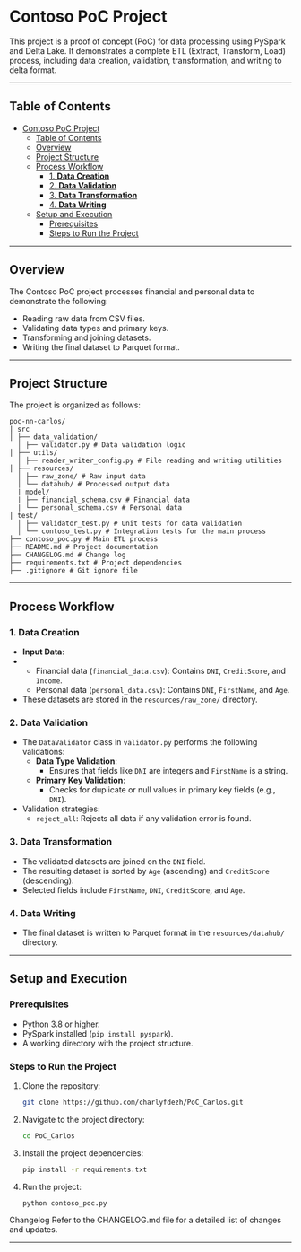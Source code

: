 # Contoso PoC Project

This project is a proof of concept (PoC) for data processing using PySpark and Delta Lake. It demonstrates a complete ETL (Extract, Transform, Load) process, including data creation, validation, transformation, and writing to delta format.

---

## Table of Contents

- [Contoso PoC Project](#contoso-poc-project)
  - [Table of Contents](#table-of-contents)
  - [Overview](#overview)
  - [Project Structure](#project-structure)
  - [Process Workflow](#process-workflow)
    - [1. **Data Creation**](#1-data-creation)
    - [2. **Data Validation**](#2-data-validation)
    - [3. **Data Transformation**](#3-data-transformation)
    - [4. **Data Writing**](#4-data-writing)
  - [Setup and Execution](#setup-and-execution)
    - [Prerequisites](#prerequisites)
    - [Steps to Run the Project](#steps-to-run-the-project)

---

## Overview

The Contoso PoC project processes financial and personal data to demonstrate the following:

- Reading raw data from CSV files.
- Validating data types and primary keys.
- Transforming and joining datasets.
- Writing the final dataset to Parquet format.

---

## Project Structure

The project is organized as follows:

```
poc-nn-carlos/
| src
│ ├── data_validation/
  │ ├── validator.py # Data validation logic
│ ├── utils/
  │ ├── reader_writer_config.py # File reading and writing utilities
│ ├── resources/
  │ ├── raw_zone/ # Raw input data
  │ └── datahub/ # Processed output data
  | model/
  | ├── financial_schema.csv # Financial data
  | └── personal_schema.csv # Personal data
│ test/
  │ ├── validator_test.py # Unit tests for data validation
  │ └── contoso_test.py # Integration tests for the main process
├── contoso_poc.py # Main ETL process
├── README.md # Project documentation
├── CHANGELOG.md # Change log
├── requirements.txt # Project dependencies
├── .gitignore # Git ignore file
```
---

## Process Workflow

### 1. **Data Creation**

- **Input Data**:
- 
  - Financial data (`financial_data.csv`): Contains `DNI`, `CreditScore`, and `Income`.
  - Personal data (`personal_data.csv`): Contains `DNI`, `FirstName`, and `Age`.
- These datasets are stored in the `resources/raw_zone/` directory.

### 2. **Data Validation**

- The `DataValidator` class in `validator.py` performs the following validations:
  - **Data Type Validation**:
    - Ensures that fields like `DNI` are integers and `FirstName` is a string.
  - **Primary Key Validation**:
    - Checks for duplicate or null values in primary key fields (e.g., `DNI`).
- Validation strategies:
  - `reject_all`: Rejects all data if any validation error is found.

### 3. **Data Transformation**

- The validated datasets are joined on the `DNI` field.
- The resulting dataset is sorted by `Age` (ascending) and `CreditScore` (descending).
- Selected fields include `FirstName`, `DNI`, `CreditScore`, and `Age`.

### 4. **Data Writing**

- The final dataset is written to Parquet format in the `resources/datahub/` directory.

---

## Setup and Execution

### Prerequisites

- Python 3.8 or higher.
- PySpark installed (`pip install pyspark`).
- A working directory with the project structure.

### Steps to Run the Project

1. Clone the repository:
   ```bash
   git clone https://github.com/charlyfdezh/PoC_Carlos.git

2. Navigate to the project directory:
   ```bash
   cd PoC_Carlos

3. Install the project dependencies:   
   ```bash
   pip install -r requirements.txt

4. Run the project:
   ```bash
   python contoso_poc.py


Changelog
Refer to the CHANGELOG.md file for a detailed list of changes and updates.

---
